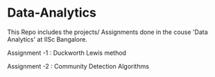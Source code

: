 # Data-Analytics

This Repo includes the projects/ Assignments done in the couse 'Data Analytics' at IISc Bangalore.

Assignment -1 : Duckworth Lewis method

Assignment -2 : Community Detection Algorithms 
